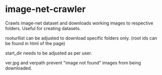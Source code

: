 # image-net-crawler
Crawls image-net dataset and downloads working images to respective folders. Useful for creating datasets.

rooturllist can be adjusted to download specific folders only. (root ids can be found in html of the page)

start_dir needs to be adjusted as per user.

ver.jpg and verpath prevent "image not found" images from being downloaded.
